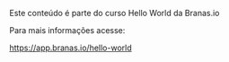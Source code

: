 Este conteúdo é parte do curso Hello World da Branas.io

Para mais informações acesse: 

https://app.branas.io/hello-world
